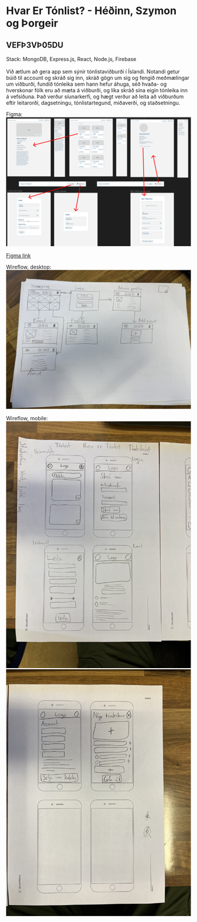 # Hvar Er Tónlist? - Héðinn, Szymon og Þorgeir
## VEFÞ3VÞ05DU
Stack: MongoDB, Express.js, React, Node.js, Firebase <br> <br>
Við ætlum að gera app sem sýnir tónlistaviðburði í Íslandi. Notandi getur búið til account og skráð sig inn, skráð gögn um sig og fengið meðmælingar um viðburði, fundið tónleika sem hann hefur áhuga, séð hvaða- og hverskonar fólk eru að mæta á viðburði, og líka skráð sína eigin tónleika inn á vefsíðuna. Það verður síunarkerfi, og hægt verður að leita að viðburðum eftir leitarorði, dagsetningu, tónlistartegund, miðaverði, og staðsetningu.

Figma:
![alt text](https://github.com/SHTh-App23/HvarErTonlist/blob/main/Myndir/Screenshot%20(4).png)

[Figma link](https://www.figma.com/file/hmLHLiqnaKfYWJ4Ctm8CTS/HvarErTonlist?type=design&node-id=0%3A1&mode=design&t=2xE4WipAldwKl2Tm-1)

Wireflow, desktop:
![alt text](https://github.com/SHTh-App23/HvarErTonlist/blob/main/Myndir/wireflow_desktop.jpeg)

Wireflow, mobile:
![alt text](https://github.com/SHTh-App23/HvarErTonlist/blob/main/Myndir/wireflow_mobile1.jpeg)
![alt text](https://github.com/SHTh-App23/HvarErTonlist/blob/main/Myndir/wireflow_mobile2.jpeg)
